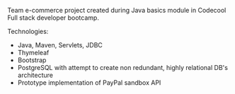 Team e-commerce project created during Java basics module in Codecool Full stack developer bootcamp.

Technologies:
- Java, Maven, Servlets, JDBC
- Thymeleaf
- Bootstrap
- PostgreSQL with attempt to create non redundant, highly relational DB's architecture
- Prototype implementation of PayPal sandbox API
